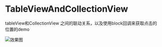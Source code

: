# TableViewAndCollectionView
tableView和CollectionView 之间的联动关系，以及使用block回调来获取点击的位置的demo

![效果图](http://img.blog.csdn.net/20161106235013577)

